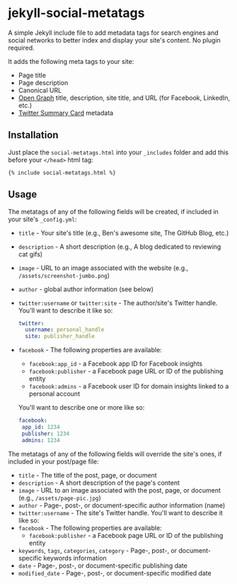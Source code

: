 # jekyll-social-metatags

A simple Jekyll include file to add metadata tags for search engines and social networks to better index and display your site's content. No plugin required.

It adds the following meta tags to your site:

* Page title
* Page description
* Canonical URL
* [Open Graph](http://ogp.me/) title, description, site title, and URL (for Facebook, LinkedIn, etc.)
* [Twitter Summary Card](https://dev.twitter.com/cards/overview) metadata

## Installation

Just place the `social-metatags.html` into your `_includes` folder and add this before your `</head>` html tag:
```
{% include social-metatags.html %}
```

## Usage

The metatags of any of the following fields will be created, if included in your site's `_config.yml`:

* `title` - Your site's title (e.g., Ben's awesome site, The GitHub Blog, etc.)
* `description` - A short description (e.g., A blog dedicated to reviewing cat gifs)
* `image` - URL to an image associated with the website (e.g., `/assets/screenshot-jumbo.png`)
* `author` - global author information (see below)
* `twitter:username` or `twitter:site` - The author/site's Twitter handle. You'll want to describe it like so:

  ```yml
  twitter:
    username: personal_handle
    site: publisher_handle
  ```

* `facebook` - The following properties are available:
  * `facebook:app_id` - a Facebook app ID for Facebook insights
  * `facebook:publisher` - a Facebook page URL or ID of the publishing entity
  * `facebook:admins` - a Facebook user ID for domain insights linked to a personal account

  You'll want to describe one or more like so:

   ```yml
  facebook:
    app_id: 1234
    publisher: 1234
    admins: 1234
   ```

The metatags of any of the following fields will override the site's ones, if included in your post/page file:

* `title` - The title of the post, page, or document
* `description` - A short description of the page's content
* `image` - URL to an image associated with the post, page, or document (e.g., `/assets/page-pic.jpg`)
* `author` - Page-, post-, or document-specific author information (name)
* `twitter:username` - The site's Twitter handle. You'll want to describe it like so:
* `facebook` - The following properties are available:
  * `facebook:publisher` - a Facebook page URL or ID of the publishing entity
* `keywords`, `tags`, `categories`, `category` - Page-, post-, or document-specific keywords information
* `date` - Page-, post-, or document-specific publishing date
* `modified_date` - Page-, post-, or document-specific modified date

